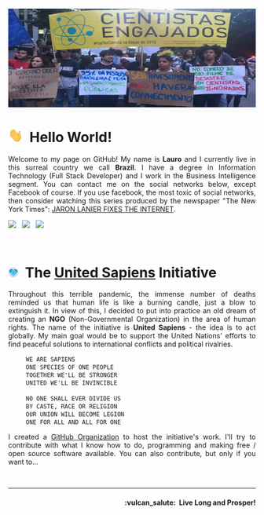 ![UnitedSapiens Banner](https://raw.githubusercontent.com/UnitedSapiens/UnitedSapiens/main/assets/profile-banner.jpg)

# <img src="https://raw.githubusercontent.com/UnitedSapiens/UnitedSapiens/main/assets/hand-waving.gif" width="30px">&nbsp; Hello World!

<p align="justify">Welcome to my page on GitHub! My name is <b>Lauro</b> and I currently live in this surreal country we call <b>Brazil</b>. I have a degree in Information Technology (Full Stack Developer) and I work in the Business Intelligence segment. You can contact me on the social networks below, except Facebook of course. If you use facebook, the most toxic of social networks, then consider watching this series produced by the newspaper "The New York Times": <a href="https://www.nytimes.com/interactive/2019/09/23/opinion/data-privacy-jaron-lanier.html" target="_blank">JARON LANIER FIXES THE INTERNET</a>.</p>

<p>
    <a href="https://twitter.com/United_Sapiens" target="_blank"><img src="https://img.shields.io/badge/twitter-%23009DF7.svg?&style=for-the-badge&logo=twitter&logoColor=white" height=32></a> &nbsp;
    <a href="https://www.reddit.com/user/united_sapiens" target="_blank"><img src="https://img.shields.io/badge/reddit-%23FF4500.svg?&style=for-the-badge&logo=reddit&logoColor=white" height=32></a> &nbsp;
    <a href="https://scratch.mit.edu/users/United_Sapiens" target="_blank"><img src="https://img.shields.io/badge/scratch-%234D97FF.svg?&style=for-the-badge&logo=scratch&logoColor=white" height=32></a>
</p>
<br />


# <img src="https://raw.githubusercontent.com/UnitedSapiens/UnitedSapiens/main/assets/unsap-icon.png" height="21px">&nbsp; The [United Sapiens](https://www.united-sapiens.org) Initiative

<p align="justify">Throughout this terrible pandemic, the immense number of deaths reminded us that human life is like a burning candle, just a blow to extinguish it. In view of this, I decided to put into practice an old dream of creating an <b>NGO</b> (Non-Governmental Organization) in the area of human rights. The name of the initiative is <b>United Sapiens</b> - the idea is to act globally. My main goal would be to support the United Nations' efforts to find peaceful solutions to international conflicts and political rivalries.</p>

```
     WE ARE SAPIENS
     ONE SPECIES OF ONE PEOPLE
     TOGETHER WE'LL BE STRONGER
     UNITED WE'LL BE INVINCIBLE

     NO ONE SHALL EVER DIVIDE US
     BY CASTE, RACE OR RELIGION
     OUR UNION WILL BECOME LEGION
     ONE FOR ALL AND ALL FOR ONE
```

<p align="justify">I created a <a href="https://github.com/United-Sapiens" target="_blank">GitHub Organization</a> to host the initiative's work. I'll try to contribute with what I know how to do, programming and making free / open source software available. You can also contribute, but only if you want to...</p>
<br />


- - -

<h4 align="right">:vulcan_salute:&nbsp; Live Long and Prosper!</h4>
